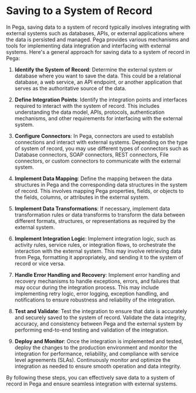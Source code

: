 # Saving to a System of Record
In Pega, saving data to a system of record typically involves integrating with external systems such as databases, APIs, or external applications where the data is persisted and managed. Pega provides various mechanisms and tools for implementing data integration and interfacing with external systems. Here's a general approach for saving data to a system of record in Pega:

1. **Identify the System of Record**: Determine the external system or database where you want to save the data. This could be a relational database, a web service, an API endpoint, or another application that serves as the authoritative source of the data.

2. **Define Integration Points**: Identify the integration points and interfaces required to interact with the system of record. This includes understanding the data model, APIs, protocols, authentication mechanisms, and other requirements for interfacing with the external system.

3. **Configure Connectors**: In Pega, connectors are used to establish connections and interact with external systems. Depending on the type of system of record, you may use different types of connectors such as Database connectors, SOAP connectors, REST connectors, File connectors, or custom connectors to communicate with the external system.

4. **Implement Data Mapping**: Define the mapping between the data structures in Pega and the corresponding data structures in the system of record. This involves mapping Pega properties, fields, or objects to the fields, columns, or attributes in the external system.

5. **Implement Data Transformations**: If necessary, implement data transformation rules or data transforms to transform the data between different formats, structures, or representations as required by the external system.

6. **Implement Integration Logic**: Implement integration logic, such as activity rules, service rules, or integration flows, to orchestrate the interaction with the external system. This may involve retrieving data from Pega, formatting it appropriately, and sending it to the system of record or vice versa.

7. **Handle Error Handling and Recovery**: Implement error handling and recovery mechanisms to handle exceptions, errors, and failures that may occur during the integration process. This may include implementing retry logic, error logging, exception handling, and notifications to ensure robustness and reliability of the integration.

8. **Test and Validate**: Test the integration to ensure that data is accurately and securely saved to the system of record. Validate the data integrity, accuracy, and consistency between Pega and the external system by performing end-to-end testing and validation of the integration.

9. **Deploy and Monitor**: Once the integration is implemented and tested, deploy the changes to the production environment and monitor the integration for performance, reliability, and compliance with service level agreements (SLAs). Continuously monitor and optimize the integration as needed to ensure smooth operation and data integrity.

By following these steps, you can effectively save data to a system of record in Pega and ensure seamless integration with external systems.